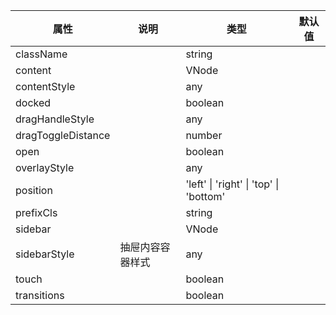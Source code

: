 属性 | 说明 | 类型 | 默认值 
------ | ------ | ------ | ---
| className||string|
content||VNode|
contentStyle||any|
docked||boolean|
dragHandleStyle||any|
dragToggleDistance||number|
open||boolean|
overlayStyle||any|
position||'left' \| 'right' \| 'top' \| 'bottom'|
prefixCls||string|
sidebar||VNode|
sidebarStyle|抽屉内容容器样式|any|
touch||boolean|
transitions||boolean|